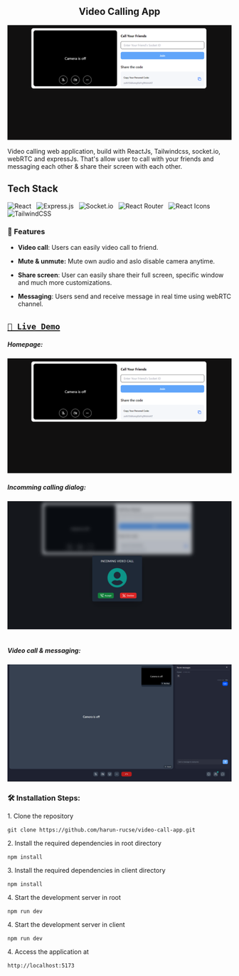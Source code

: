 <h2 align="center">
Video Calling App</h2>

<p align="center"><img src="./client/public/screenshots/home.png" alt="Homepage"></p>

<p>Video calling web application, build with ReactJs, Tailwindcss, socket.io, webRTC and expressJs. That's allow user to call with your friends and messaging each other & share their screen with each other.</p>

## Tech Stack

![React](https://img.shields.io/badge/React-20232A?style=for-the-badge&logo=react&logoColor=61DAFB)
&nbsp;&nbsp;![Express.js](https://img.shields.io/badge/express.js-%23404d59.svg?style=for-the-badge&logo=express&logoColor=%2361DAFB)
&nbsp;&nbsp;![Socket.io](https://img.shields.io/badge/Socket.io-black?style=for-the-badge&logo=socket.io&badgeColor=010101)
&nbsp;&nbsp;![React Router](https://img.shields.io/badge/React_Router-CA4245?style=for-the-badge&logo=react-router&logoColor=white)
&nbsp;&nbsp;![React Icons](https://img.shields.io/badge/React_Icons-5588FF?style=for-the-badge&logo=React_Icons&logoColor=black)
&nbsp;&nbsp;![TailwindCSS](https://img.shields.io/badge/tailwindcss-%2338B2AC.svg?style=for-the-badge&logo=tailwind-css&logoColor=white)

<h3>📝 Features</h3>

- <strong>Video call</strong>: Users can easily video call to friend.

- <strong>Mute & unmute:</strong> Mute own audio and aslo disable camera anytime.

- <strong>Share screen</strong>: User can easily share their full screen, specific window and much more customizations.

- <strong>Messaging</strong>: Users send and receive message in real time using webRTC channel.

## [`🚀 Live Demo`](https://video-call-app-rose.vercel.app/)

<h5>Homepage:</h5>

<img src="./client/public/screenshots/home.png" alt="">

<h5>Incomming calling dialog:</h5>

<img src="./client/public/screenshots/incomming-call.png" alt="">
<img src="./public/screenshorts/cast.png" alt="">

<h5>Video call & messaging:</h5>

<img src="./client/public/screenshots/calling-page.png" alt="">

<h3>🛠️ Installation Steps:</h3>

<p>1. Clone the repository</p>

```
git clone https://github.com/harun-rucse/video-call-app.git
```

<p>2. Install the required dependencies in root directory </p>

```
npm install
```

<p>3. Install the required dependencies in client directory </p>

```
npm install
```

<p>4. Start the development server in root</p>

```
npm run dev
```

<p>4. Start the development server in client</p>

```
npm run dev
```

<p>4. Access the application at</p>

```
http://localhost:5173
```
